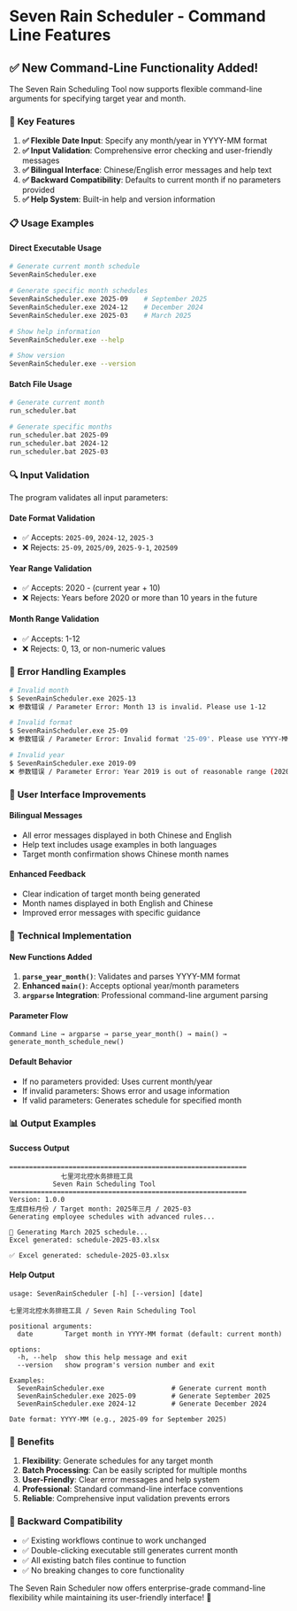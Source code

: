 # Seven Rain Scheduler - Command Line Features

## ✅ New Command-Line Functionality Added!

The Seven Rain Scheduling Tool now supports flexible command-line arguments for specifying target year and month.

### 🎯 **Key Features**

1. **✅ Flexible Date Input**: Specify any month/year in YYYY-MM format
2. **✅ Input Validation**: Comprehensive error checking and user-friendly messages
3. **✅ Bilingual Interface**: Chinese/English error messages and help text
4. **✅ Backward Compatibility**: Defaults to current month if no parameters provided
5. **✅ Help System**: Built-in help and version information

### 📋 **Usage Examples**

#### Direct Executable Usage
```bash
# Generate current month schedule
SevenRainScheduler.exe

# Generate specific month schedules
SevenRainScheduler.exe 2025-09    # September 2025
SevenRainScheduler.exe 2024-12    # December 2024
SevenRainScheduler.exe 2025-03    # March 2025

# Show help information
SevenRainScheduler.exe --help

# Show version
SevenRainScheduler.exe --version
```

#### Batch File Usage
```bash
# Generate current month
run_scheduler.bat

# Generate specific months
run_scheduler.bat 2025-09
run_scheduler.bat 2024-12
run_scheduler.bat 2025-03
```

### 🔍 **Input Validation**

The program validates all input parameters:

#### **Date Format Validation**
- ✅ Accepts: `2025-09`, `2024-12`, `2025-3` 
- ❌ Rejects: `25-09`, `2025/09`, `2025-9-1`, `202509`

#### **Year Range Validation**
- ✅ Accepts: 2020 - (current year + 10)
- ❌ Rejects: Years before 2020 or more than 10 years in the future

#### **Month Range Validation**
- ✅ Accepts: 1-12
- ❌ Rejects: 0, 13, or non-numeric values

### 🚨 **Error Handling Examples**

```bash
# Invalid month
$ SevenRainScheduler.exe 2025-13
❌ 参数错误 / Parameter Error: Month 13 is invalid. Please use 1-12

# Invalid format
$ SevenRainScheduler.exe 25-09
❌ 参数错误 / Parameter Error: Invalid format '25-09'. Please use YYYY-MM format (e.g., 2025-09)

# Invalid year
$ SevenRainScheduler.exe 2019-09
❌ 参数错误 / Parameter Error: Year 2019 is out of reasonable range (2020-2034)
```

### 📱 **User Interface Improvements**

#### **Bilingual Messages**
- All error messages displayed in both Chinese and English
- Help text includes usage examples in both languages
- Target month confirmation shows Chinese month names

#### **Enhanced Feedback**
- Clear indication of target month being generated
- Month names displayed in both English and Chinese
- Improved error messages with specific guidance

### 🔧 **Technical Implementation**

#### **New Functions Added**
1. **`parse_year_month()`**: Validates and parses YYYY-MM format
2. **Enhanced `main()`**: Accepts optional year/month parameters
3. **`argparse` Integration**: Professional command-line argument parsing

#### **Parameter Flow**
```
Command Line → argparse → parse_year_month() → main() → generate_month_schedule_new()
```

#### **Default Behavior**
- If no parameters provided: Uses current month/year
- If invalid parameters: Shows error and usage information
- If valid parameters: Generates schedule for specified month

### 📊 **Output Examples**

#### **Success Output**
```
============================================================
             七里河北控水务排班工具
           Seven Rain Scheduling Tool
============================================================
Version: 1.0.0
生成目标月份 / Target month: 2025年三月 / 2025-03
Generating employee schedules with advanced rules...

🔄 Generating March 2025 schedule...
Excel generated: schedule-2025-03.xlsx

✅ Excel generated: schedule-2025-03.xlsx
```

#### **Help Output**
```
usage: SevenRainScheduler [-h] [--version] [date]

七里河北控水务排班工具 / Seven Rain Scheduling Tool

positional arguments:
  date        Target month in YYYY-MM format (default: current month)

options:
  -h, --help  show this help message and exit
  --version   show program's version number and exit

Examples:
  SevenRainScheduler.exe                 # Generate current month
  SevenRainScheduler.exe 2025-09         # Generate September 2025
  SevenRainScheduler.exe 2024-12         # Generate December 2024
  
Date format: YYYY-MM (e.g., 2025-09 for September 2025)
```

### 🎉 **Benefits**

1. **Flexibility**: Generate schedules for any target month
2. **Batch Processing**: Can be easily scripted for multiple months
3. **User-Friendly**: Clear error messages and help system
4. **Professional**: Standard command-line interface conventions
5. **Reliable**: Comprehensive input validation prevents errors

### 🔄 **Backward Compatibility**

- ✅ Existing workflows continue to work unchanged
- ✅ Double-clicking executable still generates current month
- ✅ All existing batch files continue to function
- ✅ No breaking changes to core functionality

The Seven Rain Scheduler now offers enterprise-grade command-line flexibility while maintaining its user-friendly interface! 🚀
